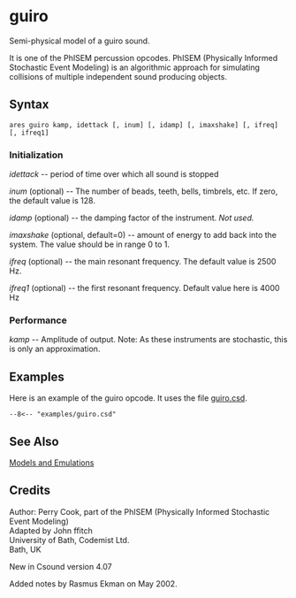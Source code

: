 <!--
id:guiro
category:Signal Generators:Models and Emulations
-->
# guiro
Semi-physical model of a guiro sound.

It is one of the PhISEM percussion opcodes. PhISEM (Physically Informed Stochastic Event Modeling) is an algorithmic approach for simulating collisions of multiple independent sound producing objects.

## Syntax
``` csound-orc
ares guiro kamp, idettack [, inum] [, idamp] [, imaxshake] [, ifreq] [, ifreq1]
```

### Initialization

_idettack_ -- period of time over which all sound is stopped

_inum_ (optional) -- The number of beads, teeth, bells, timbrels, etc.  If zero, the default value is 128.

_idamp_ (optional) -- the damping factor of the instrument. _Not used._

_imaxshake_ (optional, default=0) -- amount of energy to add back into the system. The value should be in range 0 to 1.

_ifreq_ (optional) -- the main resonant frequency. The default value is 2500 Hz.

_ifreq1_ (optional) -- the first resonant frequency. Default value here is 4000 Hz

### Performance

_kamp_ -- Amplitude of output.  Note: As these instruments are stochastic, this is only an approximation.

## Examples

Here is an example of the guiro opcode. It uses the file [guiro.csd](../../examples/guiro.csd).

``` csound-orc title="Example of the guiro opcode." linenums="1"
--8<-- "examples/guiro.csd"
```

## See Also

[Models and Emulations](../../siggen/models)

## Credits

Author: Perry Cook, part of the PhISEM (Physically Informed Stochastic Event Modeling)<br>
Adapted by John ffitch<br>
University of Bath, Codemist Ltd.<br>
Bath, UK<br>

New in Csound version 4.07

Added notes by Rasmus Ekman on May 2002.
